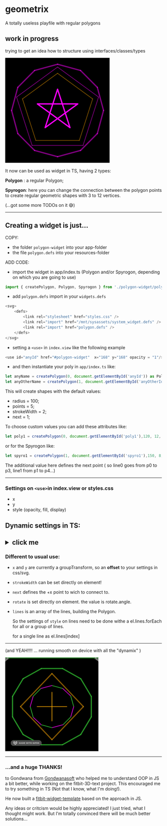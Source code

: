 # geometrix
A totally useless playfile with regular polygons
## work in progress
trying to get an idea how to structure using interfaces/classes/types  

![2022-04-20 12 36 21](polygon-widget.png)   

It now can be used as widget in TS, having 2 types:

**Polygon** : a regular Polygon;

**Spyrogon**: here you can change the connection between the polygon points to create regular geometric shapes with 3 to 12 vertices.

(...got some more TODOs on it 😅)


___
## Creating a widget is just... 
COPY:
* the folder `polygon-widget` into your app-folder
* the file `polygon.defs` into your resources-folder

ADD CODE:
* import the widget in app/index.ts (Polygon and/or Spyrogon, depending on which you are going to use)

```js
import { createPolygon, Polygon, Spyrogon } from './polygon-widget/polygon-widget';
```
* add `polygon.defs` import in your `widgets.defs`



```js
<svg>
    <defs>
        <link rel="stylesheet" href="styles.css" />
        <link rel="import" href="/mnt/sysassets/system_widget.defs" />
        <link rel="import" href="polygon.defs" />
    </defs>
</svg>
```

* setting a `<use>` in `index.view` like the following example
```js
<use id="anyId" href="#polygon-widget"  x="168" y="168" opacity = "1"/>
```
* and then instantiate your poly in `app/index.ts` like:

``` js
let anyName = createPolygon(0, document.getElementById('anyId')) as Polygon;
let anyOtherName = createPolygon(1, document.getElementById('anyOtherId')) as Spyrogon;
```
This will create shapes with the default values:
* radius = 100;
* points = 5;
* strokeWidth = 2;
* next = 1;

To choose custom values you can add these attributes like:

```js
let poly1 = createPolygon(0, document.getElementById('poly1'),120, 12, 10) as Polygon
```
or for the Spyrogon like:
```js
let spyro1 = createPolygon(1, document.getElementById('spyro1'),150, 8, 4, 3) as Spyrogon
```
The additional value here defines the next point ( so line0 goes from p0 to p3, line1 from p1 to p4...)

___
### Settings on `<use>`in index.view or styles.css
* x
* y
* style (opacity, fill, display)
<h2>Dynamic settings in TS:<h2>
<details><summary>click me </summary><blockquote>


Element:
* radius 
* points
* strokeWidth
* next
* style 
    * fill
    * opacity
    * display
* rotate
* scale
    * x
    * y
* x
* y
* lines[index]
   * style 
        * fill
        * opacity
        * display
        * strokeWidth 
              
to vary the appearance.
</blockquote></details>


### Different to usual use:
* `x` and  `y` are currently a groupTransform, so an **offset** to your settings in css/svg.
* `strokeWidth` can be set directly on element!
* `next` defines the +x point to wich to connect to.
* `rotate` is set directly on element. the value is rotate.angle.  

* `lines` is an array of the lines, building the Polygon.

   So the settings of `style` on lines need to be done withe a el.lines.forEach for all or a group of lines.
   
   for a single line as el.lines[index]
___

(and YEAH!!!! ... running smooth on device with all the "dynamix" )


![dynamix](dynamix.gif)

___
### ...and a huge THANKS!
to Gondwana from [Gondwanasoft](https://github.com/gondwanasoft) who helped me to understand OOP in JS a bit better, while working on the fitbit-3D-text project. This encouraged me to try something in TS (Not that I know, what I'm doing!).

He now built a [fitbit-widget-template](https://github.com/gondwanasoft/fitbit-widget-template) based on the approach in JS.

Any ideas or critcism would be highly appreciated! I just tried, what I thought might work. But I'm totally convinced there will be much better solutions...




